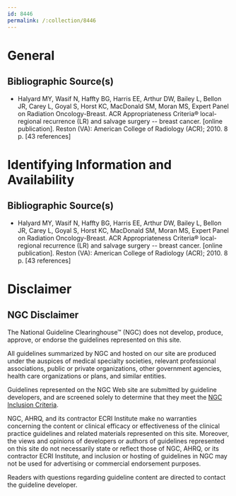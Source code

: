 ```yaml
---
id: 8446
permalink: /:collection/8446
---
```


# General

## Bibliographic Source(s)

- Halyard MY, Wasif N, Haffty BG, Harris EE, Arthur DW, Bailey L, Bellon JR, Carey L, Goyal S, Horst KC, MacDonald SM, Moran MS, Expert Panel on Radiation Oncology-Breast. ACR Appropriateness Criteria® local-regional recurrence (LR) and salvage surgery -- breast cancer. [online publication]. Reston (VA): American College of Radiology (ACR); 2010. 8 p. [43 references]

# Identifying Information and Availability

## Bibliographic Source(s)

- Halyard MY, Wasif N, Haffty BG, Harris EE, Arthur DW, Bailey L, Bellon JR, Carey L, Goyal S, Horst KC, MacDonald SM, Moran MS, Expert Panel on Radiation Oncology-Breast. ACR Appropriateness Criteria® local-regional recurrence (LR) and salvage surgery -- breast cancer. [online publication]. Reston (VA): American College of Radiology (ACR); 2010. 8 p. [43 references]

# Disclaimer

## NGC Disclaimer

The National Guideline Clearinghouse™ (NGC) does not develop, produce, approve, or endorse the guidelines represented on this site.

All guidelines summarized by NGC and hosted on our site are produced under the auspices of medical specialty societies, relevant professional associations, public or private organizations, other government agencies, health care organizations or plans, and similar entities.

Guidelines represented on the NGC Web site are submitted by guideline developers, and are screened solely to determine that they meet the [NGC Inclusion Criteria](/help-and-about/summaries/inclusion-criteria).

NGC, AHRQ, and its contractor ECRI Institute make no warranties concerning the content or clinical efficacy or effectiveness of the clinical practice guidelines and related materials represented on this site. Moreover, the views and opinions of developers or authors of guidelines represented on this site do not necessarily state or reflect those of NGC, AHRQ, or its contractor ECRI Institute, and inclusion or hosting of guidelines in NGC may not be used for advertising or commercial endorsement purposes.

Readers with questions regarding guideline content are directed to contact the guideline developer.

